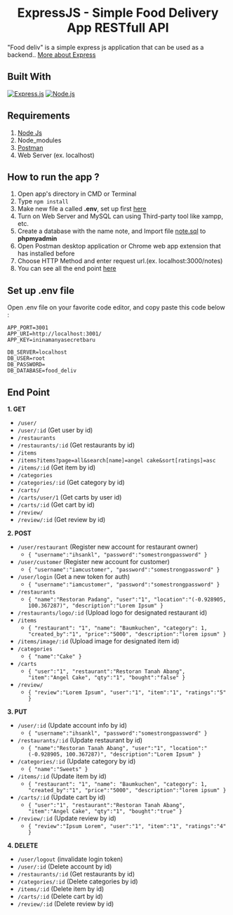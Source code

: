 <h1 align="center">ExpressJS - Simple Food Delivery App RESTfull API</h1>



"Food deliv" is a simple express js application that can be used as a backend.. [More about Express](https://en.wikipedia.org/wiki/Express.js)
## Built With
[![Express.js](https://img.shields.io/badge/Express.js-4.x-orange.svg?style=rounded-square)](https://expressjs.com/en/starter/installing.html)
[![Node.js](https://img.shields.io/badge/Node.js-v.10.16-green.svg?style=rounded-square)](https://nodejs.org/)

## Requirements
1. <a href="https://nodejs.org/en/download/">Node Js</a>
2. Node_modules
3. <a href="https://www.getpostman.com/">Postman</a>
4. Web Server (ex. localhost)

## How to run the app ?
1. Open app's directory in CMD or Terminal
2. Type `npm install`
3. Make new file a called **.env**, set up first [here](#set-up-env-file)
4. Turn on Web Server and MySQL can using Third-party tool like xampp, etc.
5. Create a database with the name note, and Import file [note.sql](note.sql) to **phpmyadmin**
6. Open Postman desktop application or Chrome web app extension that has installed before
7. Choose HTTP Method and enter request url.(ex. localhost:3000/notes)
8. You can see all the end point [here](#end-point)

## Set up .env file
Open .env file on your favorite code editor, and copy paste this code below :
```
APP_PORT=3001
APP_URI=http://localhost:3001/
APP_KEY=ininamanyasecretbaru

DB_SERVER=localhost
DB_USER=root
DB_PASSWORD=
DB_DATABASE=food_deliv
```

## End Point
**1. GET**
* `/user/`
* `/user/:id` (Get user by id)
* `/restaurants`
* `/restaurants/:id` (Get restaurants by id)
* `/items` 
* `/items?items?page=all&search[name]=angel cake&sort[ratings]=asc`
* `/items/:id` (Get item by id)
* `/categories`
* `/categories/:id` (Get category by id)
* `/carts/`
* `/carts/user/1` (Get carts by user id)
* `/carts/:id` (Get cart by id)
* `/review/`
* `/review/:id` (Get review by id)

**2. POST**
* `/user/restaurant` (Register new account for restaurant owner)
    * ``` { "username":"ihsankl", "password":"somestrongpassword" } ```
* `/user/customer` (Register new account for customer)
    * ``` { "username":"iamcustomer", "password":"somestrongpassword" } ```
* `/user/login` (Get a new token for auth)
    * ``` { "username":"iamcustomer", "password":"somestrongpassword" } ```
* `/restaurants`
    * ``` { "name":"Restoran Padang", "user":"1", "location":"(-0.928905, 100.367287)", "description":"Lorem Ipsum" } ```
* `/restaurants/logo/:id` (Upload logo for designated restaurant id)
* `/items`
    * ``` { "restaurant": "1", "name": "Baumkuchen", "category": 1, "created_by":"1", "price":"5000", "description":"lorem ipsum" } ```
* `/items/image/:id` (Upload image for designated item id)
* `/categories`
    * ``` { "name":"Cake" } ```
* `/carts`
    * ``` { "user":"1", "restaurant":"Restoran Tanah Abang", "item":"Angel Cake", "qty":"1", "bought":"false" } ```
* `/review/`
    * ``` { "review":"Lorem Ipsum", "user":"1", "item":"1", "ratings":"5" } ```


**3. PUT**
* `/user/:id` (Update account info by id)
    * ``` { "username":"ihsankl", "password":"somestrongpassword" } ```
* `/restaurants/:id` (Update restaurant by id)
    * ``` { "name":"Restoran Tanah Abang", "user":"1", "location":"(-0.928905, 100.367287)", "description":"Lorem Ipsum" } ```
* `/categories/:id` (Update category by id)
    * ``` { "name":"Sweets" } ```
* `/items/:id` (Update item by id)
  * ``` { "restaurant": "1", "name": "Baumkuchen", "category": 1, "created_by":"1", "price":"5000", "description":"lorem ipsum" } ```
* `/carts/:id` (Update cart by id)
    * ``` { "user":"1", "restaurant":"Restoran Tanah Abang", "item":"Angel Cake", "qty":"1", "bought":"true" } ```
* `/review/:id` (Update review by id)
    * ``` { "review":"Ipsum Lorem", "user":"1", "item":"1", "ratings":"4" } ```

**4. DELETE**
* `/user/logout` (invalidate login token)
* `/user/:id` (Delete account by id)
* `/restaurants/:id` (Get restaurants by id)
* `/categories/:id` (Delete categories by id)
* `/items/:id` (Delete item by id)
* `/carts/:id` (Delete cart by id)
* `/review/:id` (Delete review by id)